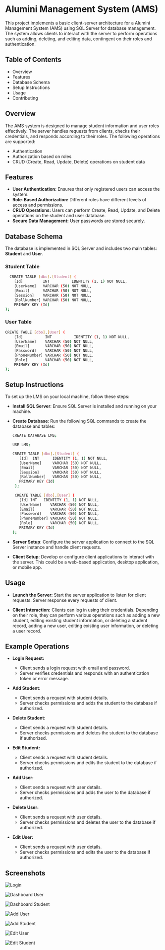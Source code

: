 # Alumini Management System (AMS)

This project implements a basic client-server architecture for a Alumini Management System (AMS) using SQL Server for database management. The system allows clients to interact with the server to perform operations such as adding, deleting, and editing data, contingent on their roles and authentication.


## Table of Contents

- Overview
- Features
- Database Schema
- Setup Instructions
- Usage
- Contributing

## Overview

The AMS system is designed to manage student information and user roles effectively. The server handles requests from clients, checks their credentials, and responds according to their roles. The following operations are supported:

- Authentication
- Authorization based on roles
- CRUD (Create, Read, Update, Delete) operations on student data

## Features

- **User Authentication:** Ensures that only registered users can access the system.
- **Role-Based Authorization:** Different roles have different levels of access and permissions.
- **CRUD Operations:** Users can perform Create, Read, Update, and Delete operations on the student and user database.
- **Secure Data Management:** User passwords are stored securely.


## Database Schema

The database is implemented in SQL Server and includes two main tables: **Student** and **User**.

### Student Table
```bash
  CREATE TABLE [dbo].[Student] (
    [Id]         INT          IDENTITY (1, 1) NOT NULL,
    [UserName]   VARCHAR (50) NOT NULL,
    [Email]      VARCHAR (50) NOT NULL,
    [Session]    VARCHAR (50) NOT NULL,
    [RollNumber] VARCHAR (50) NOT NULL,
    PRIMARY KEY (Id)
);
```
### User Table
```bash
CREATE TABLE [dbo].[User] (
    [Id]          INT          IDENTITY (1, 1) NOT NULL,
    [UserName]    VARCHAR (50) NOT NULL,
    [Email]       VARCHAR (50) NOT NULL,
    [Password]    VARCHAR (50) NOT NULL,
    [PhoneNumber] VARCHAR (50) NOT NULL,
    [Role]        VARCHAR (50) NOT NULL,
    PRIMARY KEY (Id)
);
```


## Setup Instructions

To set up the LMS on your local machine, follow these steps:

- **Install SQL Server**: Ensure SQL Server is installed and running on your machine.

- **Create Database**: Run the following SQL commands to create the database and tables:
   ```bash
   CREATE DATABASE LMS;
      
   USE LMS;
   
   CREATE TABLE [dbo].[Student] (
      [Id]  INT      IDENTITY (1, 1) NOT NULL,
      [UserName]     VARCHAR (50) NOT NULL,
      [Email]        VARCHAR (50) NOT NULL,
      [Session]      VARCHAR (50) NOT NULL,
      [RollNumber]   VARCHAR (50) NOT NULL,
      PRIMARY KEY (Id)
    );
    
    CREATE TABLE [dbo].[User] (
      [Id] INT   IDENTITY (1, 1) NOT NULL,
      [UserName]    VARCHAR (50) NOT NULL,
      [Email]       VARCHAR (50) NOT NULL,
      [Password]    VARCHAR (50) NOT NULL,
      [PhoneNumber] VARCHAR (50) NOT NULL,
      [Role]        VARCHAR (50) NOT NULL,
      PRIMARY KEY (Id)
   );
   ```
- **Server Setup**: Configure the server application to connect to the SQL Server instance and handle client requests.

- **Client Setup**: Develop or configure client applications to interact with the server. This could be a web-based application, desktop application, or mobile app.


## Usage
- **Launch the Server:** Start the server application to listen for client requests. Server response every requests of client.

- **Client Interaction:** Clients can log in using their credentials. Depending on their role, they can perform various operations such as adding a new student, editing existing student information, or deleting a student record, adding a new user, editing existing user information, or deleting a user record.

## Example Operations
- **Login Request:**
   - Client sends a login request with email and password.
   - Server verifies credentials and responds with an authentication token or error message.

- **Add Student:**
   - Client sends a request with student details.
   - Server checks permissions and adds the student to the database if authorized.

- **Delete Student:**
   - Client sends a request with student details.
   - Server checks permissions and deletes the student to the database if authorized.

- **Edit Student:**
   - Client sends a request with student details.
   - Server checks permissions and edits the student to the database if authorized.

- **Add User:**
   - Client sends a request with user details.
   - Server checks permissions and adds the user to the database if authorized.

- **Delete User:**
   - Client sends a request with user details.
   - Server checks permissions and deletes the user to the database if authorized.

- **Edit User:**
   - Client sends a request with user details.
   - Server checks permissions and edits the user to the database if authorized.


## Screenshots


![Login](https://github.com/Zainulaben/Client_Server-Alumini-Management-System/blob/master/OutputImages/login.png)

![Dashboard User](https://github.com/Zainulaben/Client_Server-Alumini-Management-System/blob/master/OutputImages/DashboardUser.png)

![Dashboard Student](https://github.com/Zainulaben/Client_Server-Alumini-Management-System/blob/master/OutputImages/DashboardStudent.png)

![Add User](https://github.com/Zainulaben/Client_Server-Alumini-Management-System/blob/master/OutputImages/AddUser.png)

![Add Student](https://github.com/Zainulaben/Client_Server-Alumini-Management-System/blob/master/OutputImages/AddStudent.png)

![Edit User](https://github.com/Zainulaben/Client_Server-Alumini-Management-System/blob/master/OutputImages/EditUser.png)

![Edit Student](https://github.com/Zainulaben/Client_Server-Alumini-Management-System/blob/master/OutputImages/EditStudent.png)
